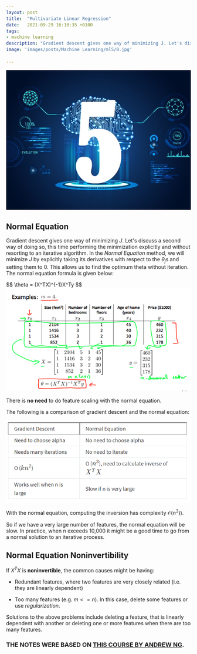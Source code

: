 ```yaml
---
layout: post
title:  "Multivariate Linear Regression"
date:   2021-09-29 16:10:35 +0100
tags:
- machine learning
description: "Gradient descent gives one way of minimizing J. Let's discuss a second way of doing so, this time performing the minimization explicitly and without resorting to an iterative algorithm. In the Normal Equation method, we will minimize J by explicitly taking its derivatives with respect to the thetas of position j and setting them to 0."
image: 'images/posts/Machine Learning/ml5/0.jpg'

---
```


<center>
<img src="/images/posts/Machine Learning/ml5/0.jpg">
</center>


## Normal Equation

Gradient descent gives one way of minimizing $J$. Let's discuss a second way of doing so, this time performing the minimization explicitly and without resorting to an iterative algorithm. In the *Normal Equation* method, we will minimize $J$ by explicitly taking its derivatives with respect to the $\theta_j$s and setting them to 0. This allows us to find the optimum theta without iteration. The normal equation formula is given below:

<div class="latex-eq">
$$
\theta = (X^TX)^{-1}X^Ty
$$
</div>

<center>
<img src="/images/posts/Machine Learning/ml5/1.png">
</center>

There is **no need** to do feature scaling with the normal equation.

The following is a comparison of gradient descent and the normal equation:

<center>
<img src="/images/posts/Machine Learning/ml5/2.png">
</center>


With the normal equation, computing the inversion has complexity $\mathcal{O}(n^3))$.

So if we have a very large number of features, the normal equation will be slow. In practice, when n exceeds 10,000 it might be a good time to go from a normal solution to an iterative process.

## Normal Equation Noninvertibility

If $X^TX$ is **noninvertible**, the common causes might be having:

- Redundant features, where two features are very closely related (i.e. they are linearly dependent)

- Too many features (e.g. $m <= n$). In this case, delete some features or use *regularization*.

Solutions to the above problems include deleting a feature, that is linearly dependent with another or deleting one or more features when there are too many features.



### THE NOTES WERE BASED ON <a  class="link-white-highlight" href="https://www.coursera.org/learn/machine-learning"> THIS COURSE BY ANDREW NG</a>.